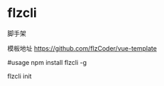 # flzcli
脚手架

模板地址
https://github.com/flzCoder/vue-template

#usage
npm install flzcli -g

flzcli init <projectname>

